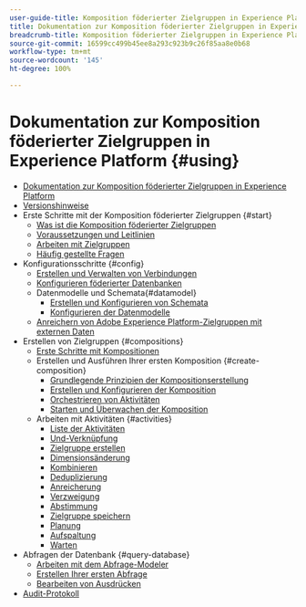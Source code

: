 ```yaml
---
user-guide-title: Komposition föderierter Zielgruppen in Experience Platform
title: Dokumentation zur Komposition föderierter Zielgruppen in Experience Platform
breadcrumb-title: Komposition föderierter Zielgruppen in Experience Platform
source-git-commit: 16599cc499b45ee8a293c923b9c26f85aa8e0b68
workflow-type: tm+mt
source-wordcount: '145'
ht-degree: 100%

---
```



# Dokumentation zur Komposition föderierter Zielgruppen in Experience Platform {#using}

+ [Dokumentation zur Komposition föderierter Zielgruppen in Experience Platform](home.md)
+ [Versionshinweise](start/release-notes.md)
+ Erste Schritte mit der Komposition föderierter Zielgruppen {#start}
   + [Was ist die Komposition föderierter Zielgruppen](start/get-started.md)
   + [Voraussetzungen und Leitlinien](start/access-prerequisites.md)
   + [Arbeiten mit Zielgruppen](start/audiences.md)
   + [Häufig gestellte Fragen](start/faq.md)
+ Konfigurationsschritte {#config}
   + [Erstellen und Verwalten von Verbindungen](connections/connections.md)
   + [Konfigurieren föderierter Datenbanken](connections/federated-db.md)
   + Datenmodelle und Schemata{#datamodel}
      + [Erstellen und Konfigurieren von Schemata](customer/schemas.md)
      + [Konfigurieren der Datenmodelle](data-management/gs-models.md)
   + [Anreichern von Adobe Experience Platform-Zielgruppen mit externen Daten](connections/destinations.md)
+ Erstellen von Zielgruppen {#compositions}
   + [Erste Schritte mit Kompositionen](compositions/gs-compositions.md)
   + Erstellen und Ausführen Ihrer ersten Komposition {#create-composition}
      + [Grundlegende Prinzipien der Kompositionserstellung](compositions/gs-composition-creation.md)
      + [Erstellen und Konfigurieren der Komposition](compositions/create-composition.md)
      + [Orchestrieren von Aktivitäten](compositions/orchestrate-activities.md)
      + [Starten und Überwachen der Komposition](compositions/start-monitor-composition.md)
   + Arbeiten mit Aktivitäten {#activities}
      + [Liste der Aktivitäten](compositions/activities/about-activities.md)
      + [Und-Verknüpfung](compositions/activities/and-join.md)
      + [Zielgruppe erstellen](compositions/activities/build-audience.md)
      + [Dimensionsänderung](compositions/activities/change-dimension.md)
      + [Kombinieren](compositions/activities/combine.md)
      + [Deduplizierung](compositions/activities/deduplication.md)
      + [Anreicherung](compositions/activities/enrichment.md)
      + [Verzweigung](compositions/activities/fork.md)
      + [Abstimmung](compositions/activities/reconciliation.md)
      + [Zielgruppe speichern](compositions/activities/save-audience.md)
      + [Planung](compositions/activities/scheduler.md)
      + [Aufspaltung](compositions/activities/split.md)
      + [Warten](compositions/activities/wait.md)
+ Abfragen der Datenbank {#query-database}
   + [Arbeiten mit dem Abfrage-Modeler](query/query-modeler-overview.md)
   + [Erstellen Ihrer ersten Abfrage](query/build-query.md)
   + [Bearbeiten von Ausdrücken](query/expression-editor.md)
+ [Audit-Protokoll](admin/audit-trail.md)
